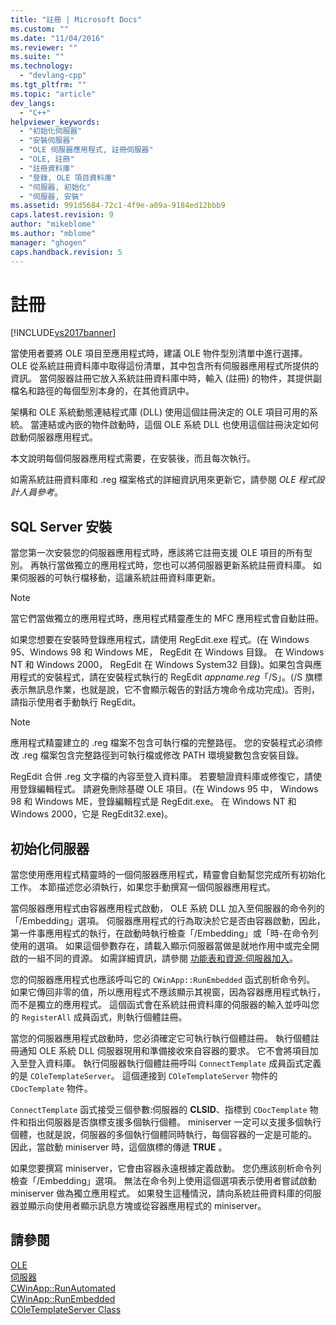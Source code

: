 ```yaml
---
title: "註冊 | Microsoft Docs"
ms.custom: ""
ms.date: "11/04/2016"
ms.reviewer: ""
ms.suite: ""
ms.technology: 
  - "devlang-cpp"
ms.tgt_pltfrm: ""
ms.topic: "article"
dev_langs: 
  - "C++"
helpviewer_keywords: 
  - "初始化伺服器"
  - "安裝伺服器"
  - "OLE 伺服器應用程式, 註冊伺服器"
  - "OLE, 註冊"
  - "註冊資料庫"
  - "登錄, OLE 項目資料庫"
  - "伺服器, 初始化"
  - "伺服器, 安裝"
ms.assetid: 991d5684-72c1-4f9e-a09a-9184ed12bbb9
caps.latest.revision: 9
author: "mikeblome"
ms.author: "mblome"
manager: "ghogen"
caps.handback.revision: 5
---
```

# 註冊
[!INCLUDE[vs2017banner](../assembler/inline/includes/vs2017banner.md)]

當使用者要將 OLE 項目至應用程式時，建議 OLE 物件型別清單中進行選擇。  OLE 從系統註冊資料庫中取得這份清單，其中包含所有伺服器應用程式所提供的資訊。  當伺服器註冊它放入系統註冊資料庫中時，輸入 \(註冊\) 的物件，其提供副檔名和路徑的每個型別本身的，在其他資訊中。  
  
 架構和 OLE 系統動態連結程式庫 \(DLL\) 使用這個註冊決定的 OLE 項目可用的系統。  當連結或內嵌的物件啟動時，這個 OLE 系統 DLL 也使用這個註冊決定如何啟動伺服器應用程式。  
  
 本文說明每個伺服器應用程式需要，在安裝後，而且每次執行。  
  
 如需系統註冊資料庫和 .reg 檔案格式的詳細資訊用來更新它，請參閱 *OLE 程式設計人員參考*。  
  
##  <a name="_core_server_installation"></a> SQL Server 安裝  
 當您第一次安裝您的伺服器應用程式時，應該將它註冊支援 OLE 項目的所有型別。  再執行當做獨立的應用程式時，您也可以將伺服器更新系統註冊資料庫。  如果伺服器的可執行檔移動，這讓系統註冊資料庫更新。  
  
> [!NOTE]
>  當它們當做獨立的應用程式時，應用程式精靈產生的 MFC 應用程式會自動註冊。  
  
 如果您想要在安裝時登錄應用程式，請使用 RegEdit.exe 程式。\(在 Windows 95、Windows 98 和 Windows ME， RegEdit 在 Windows 目錄。  在 Windows NT 和 Windows 2000， RegEdit 在 Windows System32 目錄\)。如果包含與應用程式的安裝程式，請在安裝程式執行的 RegEdit *appname.reg*「\/S」。\(\/S 旗標表示無訊息作業，也就是說，它不會顯示報告的對話方塊命令成功完成\)。否則，請指示使用者手動執行 RegEdit。  
  
> [!NOTE]
>  應用程式精靈建立的 .reg 檔案不包含可執行檔的完整路徑。  您的安裝程式必須修改 .reg 檔案包含完整路徑到可執行檔或修改 PATH 環境變數包含安裝目錄。  
  
 RegEdit 合併 .reg 文字檔的內容至登入資料庫。  若要驗證資料庫或修復它，請使用登錄編輯程式。  請避免刪除基礎 OLE 項目。\(在 Windows 95 中， Windows 98 和 Windows ME，登錄編輯程式是 RegEdit.exe。  在 Windows NT 和 Windows 2000，它是 RegEdit32.exe\)。  
  
##  <a name="_core_server_initialization"></a> 初始化伺服器  
 當您使用應用程式精靈時的一個伺服器應用程式，精靈會自動幫您完成所有初始化工作。  本節描述您必須執行，如果您手動撰寫一個伺服器應用程式。  
  
 當伺服器應用程式由容器應用程式啟動， OLE 系統 DLL 加入至伺服器的命令列的「\/Embedding」選項。  伺服器應用程式的行為取決於它是否由容器啟動，因此，第一件事應用程式的執行，在啟動時執行檢查「\/Embedding」或「時\-在命令列使用的選項。  如果這個參數存在，請載入顯示伺服器當做是就地作用中或完全開啟的一組不同的資源。  如需詳細資訊，請參閱 [功能表和資源:伺服器加入](../mfc/menus-and-resources-server-additions.md)。  
  
 您的伺服器應用程式也應該呼叫它的 `CWinApp::RunEmbedded` 函式剖析命令列。  如果它傳回非零的值，所以應用程式不應該顯示其視窗，因為容器應用程式執行，而不是獨立的應用程式。  這個函式會在系統註冊資料庫的伺服器的輸入並呼叫您的 `RegisterAll` 成員函式，則執行個體註冊。  
  
 當您的伺服器應用程式啟動時，您必須確定它可執行執行個體註冊。  執行個體註冊通知 OLE 系統 DLL 伺服器現用和準備接收來自容器的要求。  它不會將項目加入至登入資料庫。  執行伺服器執行個體註冊呼叫 `ConnectTemplate` 成員函式定義的是 `COleTemplateServer`。  這個連接到 `COleTemplateServer` 物件的 `CDocTemplate` 物件。  
  
 `ConnectTemplate` 函式接受三個參數:伺服器的 **CLSID**、指標到 `CDocTemplate` 物件和指出伺服器是否旗標支援多個執行個體。  miniserver 一定可以支援多個執行個體，也就是說，伺服器的多個執行個體同時執行，每個容器的一定是可能的。  因此，當啟動 miniserver 時，這個旗標的傳遞 **TRUE** 。  
  
 如果您要撰寫 miniserver，它會由容器永遠根據定義啟動。  您仍應該剖析命令列檢查「\/Embedding」選項。  無法在命令列上使用這個選項表示使用者嘗試啟動 miniserver 做為獨立應用程式。  如果發生這種情況，請向系統註冊資料庫的伺服器並顯示向使用者顯示訊息方塊或從容器應用程式的 miniserver。  
  
## 請參閱  
 [OLE](../mfc/ole-in-mfc.md)   
 [伺服器](../mfc/servers.md)   
 [CWinApp::RunAutomated](../Topic/CWinApp::RunAutomated.md)   
 [CWinApp::RunEmbedded](../Topic/CWinApp::RunEmbedded.md)   
 [COleTemplateServer Class](../mfc/reference/coletemplateserver-class.md)